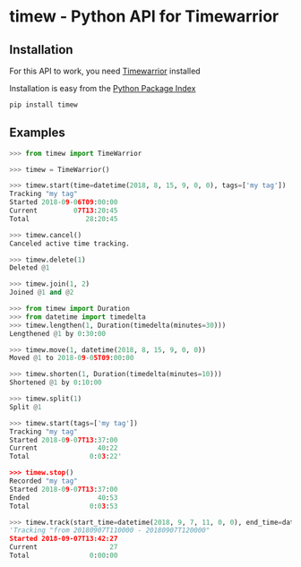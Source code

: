 # timew - Python API for Timewarrior #

## Installation ##

For this API to work, you need [Timewarrior](https://taskwarrior.org/docs/timewarrior/download.html) installed

Installation is easy from the [Python Package Index](https://pypi.org/project/timew/)

~~~bash
pip install timew
~~~

## Examples ##

~~~python
>>> from timew import TimeWarrior

>>> timew = TimeWarrior()

>>> timew.start(time=datetime(2018, 8, 15, 9, 0, 0), tags=['my tag'])
Tracking "my tag"
Started 2018-09-06T09:00:00
Current         07T13:20:45
Total              28:20:45

>>> timew.cancel()
Canceled active time tracking.

>>> timew.delete(1)
Deleted @1

>>> timew.join(1, 2)
Joined @1 and @2

>>> from timew import Duration
>>> from datetime import timedelta
>>> timew.lengthen(1, Duration(timedelta(minutes=30)))
Lengthened @1 by 0:30:00

>>> timew.move(1, datetime(2018, 8, 15, 9, 0, 0))
Moved @1 to 2018-09-05T09:00:00

>>> timew.shorten(1, Duration(timedelta(minutes=10)))
Shortened @1 by 0:10:00

>>> timew.split(1)
Split @1

>>> timew.start(tags=['my tag'])
Tracking "my tag"
Started 2018-09-07T13:37:00
Current               40:22
Total               0:03:22'

>>> timew.stop()
Recorded "my tag"
Started 2018-09-07T13:37:00
Ended                 40:53
Total               0:03:53

>>> timew.track(start_time=datetime(2018, 9, 7, 11, 0, 0), end_time=datetime(2018, 9, 7, 12, 0, 0))
'Tracking "from 20180907T110000 - 20180907T120000"
Started 2018-09-07T13:42:27
Current                  27
Total               0:00:00
~~~
